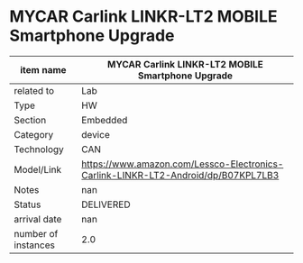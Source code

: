 
# MYCAR Carlink LINKR-LT2 MOBILE Smartphone Upgrade

| item name | MYCAR Carlink LINKR-LT2 MOBILE Smartphone Upgrade |
| -------- | -------- | 
| related to | Lab | 
| Type | HW | 
| Section | Embedded | 
| Category | device |
| Technology | CAN |
| Model/Link | https://www.amazon.com/Lessco-Electronics-Carlink-LINKR-LT2-Android/dp/B07KPL7LB3 |
| Notes | nan |
| Status | DELIVERED |
| arrival date | nan |
| number of instances | 2.0 | 
        